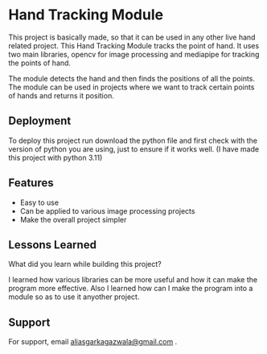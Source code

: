 
# Hand Tracking Module

This project is basically made, so that it can be used in any other live hand related project. This Hand Tracking Module tracks the point of hand. It uses two main libraries, opencv for image processing and mediapipe for tracking the points of hand.

The module detects the hand and then finds the positions of all the points. The module can be used in projects where we want to track certain points of hands and returns it position.

## Deployment

To deploy this project run download the python file and first check with the version of python you are using, just to ensure if it works well. (I have made this project with python 3.11)


## Features

- Easy to use
- Can be applied to various image processing projects
- Make the overall project simpler

## Lessons Learned

What did you learn while building this project?

I learned how various libraries can be more useful and how it can make the program more effective. Also I learned how can I make the program into a module so as to use it anyother project.

## Support

For support, email aliasgarkagazwala@gmail.com .

